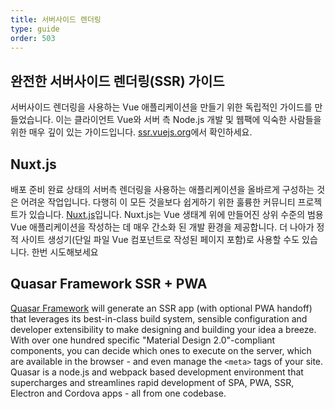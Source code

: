 ```yaml
---
title: 서버사이드 렌더링
type: guide
order: 503
---
```


## 완전한 서버사이드 렌더링(SSR) 가이드

서버사이드 렌더링을 사용하는 Vue 애플리케이션을 만들기 위한 독립적인 가이드를 만들었습니다. 이는 클라이언트 Vue와 서버 측 Node.js 개발 및 웹팩에 익숙한 사람들을 위한 매우 깊이 있는 가이드입니다. [ssr.vuejs.org](https://ssr.vuejs.org/)에서 확인하세요.

## Nuxt.js

배포 준비 완료 상태의 서버측 렌더링을 사용하는 애플리케이션을 올바르게 구성하는 것은 어려운 작업입니다. 다행히 이 모든 것을보다 쉽게하기 위한 훌륭한 커뮤니티 프로젝트가 있습니다. [Nuxt.js](https://nuxtjs.org/)입니다. Nuxt.js는 Vue 생태계 위에 만들어진 상위 수준의 범용 Vue 애플리케이션을 작성하는 데 매우 간소화 된 개발 환경을 제공합니다. 더 나아가 정적 사이트 생성기(단일 파일 Vue 컴포넌트로 작성된 페이지 포함)로 사용할 수도 있습니다. 한번 시도해보세요

## Quasar Framework SSR + PWA

[Quasar Framework](https://quasar.dev) will generate an SSR app (with optional PWA handoff) that leverages its best-in-class build system, sensible configuration and developer extensibility to make designing and building your idea a breeze. With over one hundred specific "Material Design 2.0"-compliant components, you can decide which ones to execute on the server, which are available in the browser - and even manage the `<meta>` tags of your site. Quasar is a node.js and webpack based development environment that supercharges and streamlines rapid development of SPA, PWA, SSR, Electron and Cordova apps - all from one codebase.
